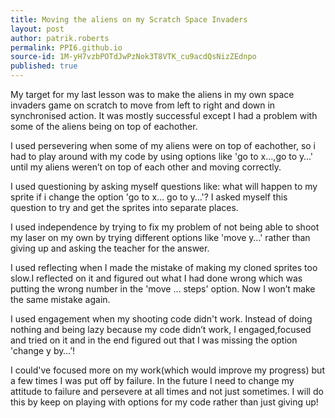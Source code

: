 ```yaml
---
title: Moving the aliens on my Scratch Space Invaders
layout: post
author: patrik.roberts
permalink: PPI6.github.io
source-id: 1M-yH7vzbPOTdJwPzNok3T8VTK_cu9acdQsNizZEdnpo
published: true
---
```

My target for my last lesson was to make  the aliens in my own space invaders game on scratch to move from left to right and down in synchronised action. It was mostly successful except I had a problem with some of the aliens being on top of eachother.          

I used persevering when some of my aliens were on top of eachother, so i had to play around with my code by using options like 'go to x…,go to y…' until my aliens weren’t on top of each other and moving correctly.

I used questioning by asking  myself questions like: what will happen to my sprite if i change the option 'go to x… go to y…'? I asked myself this question to try and get the sprites into separate places.

I used independence by trying to fix my problem of not being able to shoot my laser on my own by trying different options like 'move y…' rather than giving up and asking the teacher for the answer.

I used reflecting when I made the mistake of making my cloned sprites too slow.I reflected on it and figured out what I had done wrong which was putting the wrong number in the 'move … steps' option. Now I won’t make the same mistake again.

I used engagement when my shooting code didn't work. Instead of doing nothing and being lazy because my code didn’t work, I engaged,focused and tried on it and in the end figured out that I was missing the option 'change y by…’!

I could've focused more on my work(which would improve my progress) but a few times I was put off by failure. In the future I need to change my attitude to failure and persevere at all times and not just sometimes. I will do this by keep on playing with options for my code rather than just giving up!

                                                                                      

